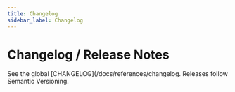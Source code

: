 ```yaml
---
title: Changelog
sidebar_label: Changelog
---
```


# Changelog / Release Notes

See the global [CHANGELOG](/docs/references/changelog. Releases follow Semantic Versioning.
